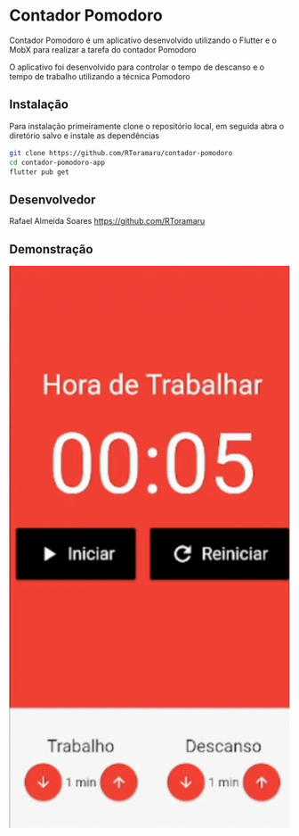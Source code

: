 # Contador Pomodoro


Contador Pomodoro é um aplicativo desenvolvido utilizando o Flutter e o MobX para realizar a tarefa do contador Pomodoro

O aplicativo foi desenvolvido para controlar o tempo de descanso e o tempo de trabalho utilizando a técnica Pomodoro


## Instalação

Para instalação primeiramente clone o repositório local, em seguida abra o diretório salvo e instale as dependências

```sh
git clone https://github.com/RToramaru/contador-pomodoro
cd contador-pomodoro-app
flutter pub get
```

## Desenvolvedor

Rafael Almeida Soares https://github.com/RToramaru


## Demonstração

![](/screen/demonstracao.gif)

